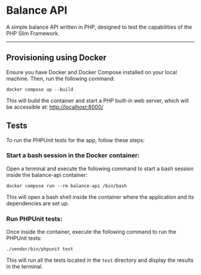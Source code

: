 # Balance API

A simple balance API written in PHP, designed to test the capabilities of the PHP Slim Framework.

---

## Provisioning using Docker

Ensure you have Docker and Docker Compose installed on your local machine. Then, run the following command:

```
docker compose up --build
```

This will build the container and start a PHP built-in web server, which will be accessible at:
[http://localhost:8000/](http://localhost:8000/)

## Tests

To run the PHPUnit tests for the app, follow these steps:

### Start a bash session in the Docker container:

Open a terminal and execute the following command to start a bash session inside the balance-api container:

```
docker compose run --rm balance-api /bin/bash
```

This will open a bash shell inside the container where the application and its dependencies are set up.

### Run PHPUnit tests:

Once inside the container, execute the following command to run the PHPUnit tests:

```
./vendor/bin/phpunit test
```

This will run all the tests located in the `test` directory and display the results in the terminal.
